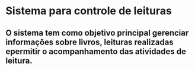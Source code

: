 # Sistema para controle de leituras

## O sistema tem como objetivo principal gerenciar informações sobre livros, leituras realizadas epermitir o acompanhamento das atividades de leitura.